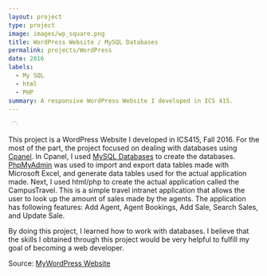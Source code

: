 ```yaml
---
layout: project
type: project
image: images/wp_square.png
title: WordPress Website / MySQL Databases
permalink: projects/WordPress
date: 2016
labels:
  - My SQL
  - html
  - PHP
summary: A responsive WordPress Website I developed in ICS 415.
---
```


<img class="WordPress Web image" src="../images/wp_reg.png" width="25">

This project is a WordPress Website I developed in ICS415, Fall 2016. For the most of the part, the project focused on dealing with databases using [Cpanel](https://cpanel.com/).
In Cpanel, I used [MySQL Databases](https://www.mysql.com/) to create the databases. [PhpMyAdmin](https://www.phpmyadmin.net/) was used to import and export data tables made with Microsoft Excel, and generate data tables used for the actual application made. Next, I used html/php to create the actual application called the CampusTravel. This is a simple travel intranet application that allows the user to look up the amount of sales made by the agents.
The application has following features: Add Agent, Agent Bookings, Add Sale, Search Sales, and Update Sale. 

By doing this project, I learned how to work with databases. I believe that the skills I obtained through this project would be very helpful to fulfill my goal of becoming a web developer.
 
Source: <a href="http://ahlim.ics415.com/">MyWordPress Website</a>
